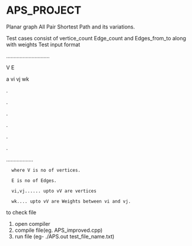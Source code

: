 # APS_PROJECT
Planar graph All Pair Shortest Path and its variations.


Test cases consist of vertice_count Edge_count and Edges_from_to along with weights
Test input format

.............................

V     E

a     vi    vj    wk

.

.

.

.

.

.

..................

      where V is no of vertices.

      E is no of Edges.
      
      vi,vj...... upto vV are vertices
      
      wk.... upto vV are Weights between vi and vj.
      
to check file

1) open compiler
2) compile file(eg. APS_improved.cpp)
3) run file (eg-    ./APS.out test_file_name.txt)
